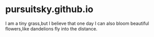 # pursuitsky.github.io
I am a tiny grass,but I believe that one day I can also bloom beautiful flowers,like dandelions fly into the distance.
